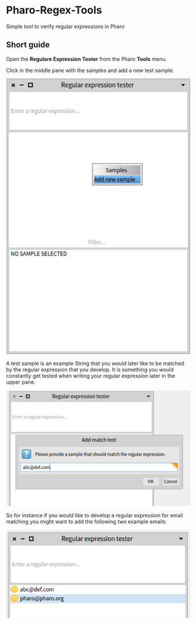 # Pharo-Regex-Tools
Simple tool to verify regular expressions in Pharo

## Short guide

Open the **Regulare Expression Tester** from the Pharo **Tools** menu. 

Click in the middle pane with the samples and add a new test sample. 

![](images/01_AddNew.png)

A test sample is an example String that you would later like to be matched by the regular expression that you develop. It is something you would constantly get tested when writing your regular expression later in the upper pane.

![](images/02_AddNew.png)

So for instance if you would like to develop a regular expression for email matching you might want to add the following two example emails:

![](images/03_AddNew.png)

